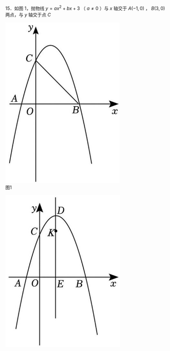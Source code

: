 15．如图 1，抛物线 $y = a x ^ { 2 } + b x + 3$ （ $a \neq 0$ ）与 $x$ 轴交于 $A \left( - 1 , 0 \right)$ ， $B \left( 3 , 0 \right)$ 两点，与 $y$ 轴交于点 $C$

![](<../../qs_image_DB/专题3-1_二次函数中的10类定值、定点问题（解析版）/8b5a2a5d94d6f4ded7a901e0767595bf52f09aa13011034735b3fd41751f09d6.jpg>)  
图1

![](<../../qs_image_DB/专题3-1_二次函数中的10类定值、定点问题（解析版）/9e79f68dda7f8e09adb6dac8f484f55750037f75cdb86f5f761f302c43fc1d13.jpg>)  
